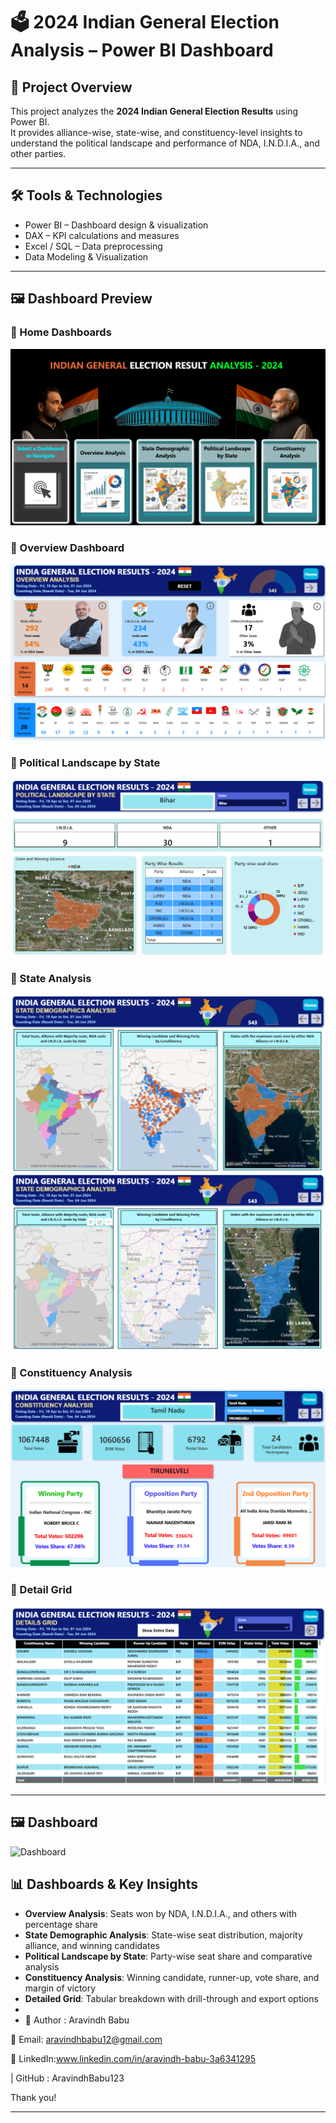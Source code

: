 # 🗳️ 2024 Indian General Election Analysis – Power BI Dashboard  

## 📌 Project Overview  
This project analyzes the **2024 Indian General Election Results** using Power BI.  
It provides alliance-wise, state-wise, and constituency-level insights to understand the political landscape and performance of NDA, I.N.D.I.A., and other parties.  

---

## 🛠️ Tools & Technologies  
- Power BI – Dashboard design & visualization  
- DAX – KPI calculations and measures  
- Excel / SQL – Data preprocessing  
- Data Modeling & Visualization  

---

## 🖼️ Dashboard Preview 
### 🔹 Home Dashboards
![Home Dashboard](Indian_General_Election_Analysis_2024/Images/Home.png)  

### 🔹 Overview Dashboard  
![Overview Dashboard](Indian_General_Election_Analysis_2024/Images/Overview_analysis.png)  

### 🔹 Political Landscape by State 
![Political Landscape by State Dashboard1](Indian_General_Election_Analysis_2024/Images/Political_Landscape_by_State.png) 

### 🔹 State Analysis  
![State Dashboard1](Indian_General_Election_Analysis_2024/Images/State_Demographic_Analysis1.png)  
![State Dashboard2](Indian_General_Election_Analysis_2024/Images/State_Demographic_Analysis2.png)  

### 🔹 Constituency Analysis  
![Constituency Dashboard](Indian_General_Election_Analysis_2024/Images/Constituency_Analysis.png)  

### 🔹 Detail Grid
![Detail Grid Dashboard](Indian_General_Election_Analysis_2024/Images/Detail_Grid.png)  

---

## 🖼️ Dashboard
![Dashboard](Indian_General_Election_Analysis_2024/PowerBI/2024_Indian_general_election_dashboard.pbix)

## 📊 Dashboards & Key Insights  

- **Overview Analysis**: Seats won by NDA, I.N.D.I.A., and others with percentage share  
- **State Demographic Analysis**: State-wise seat distribution, majority alliance, and winning candidates  
- **Political Landscape by State**: Party-wise seat share and comparative analysis  
- **Constituency Analysis**: Winning candidate, runner-up, vote share, and margin of victory  
- **Detailed Grid**: Tabular breakdown with drill-through and export options
- 
- 👤 Author : Aravindh Babu

📧 Email: aravindhbabu12@gmail.com

🔗 LinkedIn:www.linkedin.com/in/aravindh-babu-3a6341295

| GitHub : AravindhBabu123

Thank you!

---
